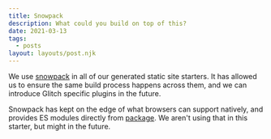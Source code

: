 ```yaml
---
title: Snowpack
description: What could you build on top of this?
date: 2021-03-13
tags:
  - posts
layout: layouts/post.njk
---
```


We use [snowpack](https://snowpack.dev) in all of our generated static site starters.  It has allowed us to ensure the same build process happens across them, and we can introduce Glitch specific plugins in the future.

Snowpack has kept on the edge of what browsers can support natively, and provides ES modules directly from [package](https://skypack.dev). We aren't using that in this starter, but might in the future. 